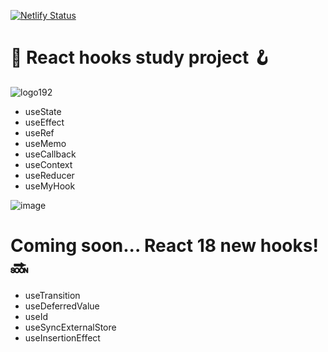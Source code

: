 [![Netlify Status](https://api.netlify.com/api/v1/badges/8dcdd82c-59c1-4914-85c5-41509fbf5326/deploy-status)](https://app.netlify.com/sites/react-hooks-study/deploys)
# :book: React hooks study project 🪝

![logo192](https://user-images.githubusercontent.com/44209758/166687166-fa7b11db-720a-48bb-a62d-c16cbb74d886.png)

- useState
- useEffect
- useRef
- useMemo
- useCallback
- useContext
- useReducer
- useMyHook

![image](https://user-images.githubusercontent.com/44209758/167660407-dab3bfe1-3fe1-43e8-b1b1-ec4beac41ca5.png)


# Coming soon... React 18 new hooks! 🔜
- useTransition
- useDeferredValue
- useId
- useSyncExternalStore
- useInsertionEffect

